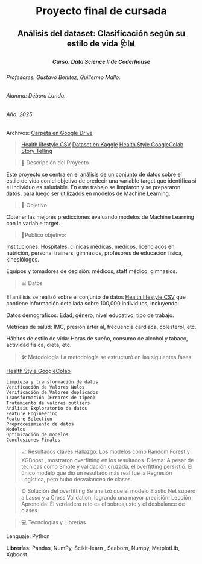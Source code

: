<h1 align="center">Proyecto final de cursada</h1>
<h2 align="center">Análisis del dataset: Clasificación según su estilo de vida 🩺📊</h2>
<h5 align="center">Curso: Data Science II de Coderhouse</h5>
<h6>Profesores: Gustavo Benitez, Guillermo Mallo.</h6>
<h6>Alumna: Débora Landa.</h6>
<h6>Año: 2025</h6>

Archivos:
[Carpeta en Google Drive](https://drive.google.com/drive/folders/1Bn2gcBVJh_kO482aFS8Wl-1pvD6dQ1WT?usp=drive_link)
>[Health lifestyle CSV](https://drive.google.com/file/d/1_MAq74dISL3u6c0CA4LKtluo7O9fzT51/view?usp=drive_link)
>[Dataset en Kaggle](https://www.kaggle.com/datasets/mahdimashayekhi/disease-risk-from-daily-habits/data)
>[Health Style GoogleColab](https://drive.google.com/file/d/1ZOF0VwGzh3fVqvr_CF3-wdtDZhGnErvZ/view?usp=drive_link)
>[Story Telling](https://docs.google.com/presentation/d/15bl0rYm2fo8O5il8C6MXWMCp0erK2zkY/edit?slide=id.p1#slide=id.p1)


>📝 Descripción del Proyecto

Este proyecto se centra en el análisis de un conjunto de datos sobre el estilo de vida con el objetivo de predecir una variable target que identifica si el individuo es saludable. 
En este trabajo se limpiaron y se prepararon datos, para luego ser utilizados en modelos de Machine Learning.

>🎯 Objetivo

Obtener las mejores predicciones evaluando modelos de Machine Learning con la variable target.

>🤝Público objetivo:

Instituciones: Hospitales, clínicas médicas, médicos, licenciados en nutrición, personal trainers, gimnasios, profesores de educación física, kinesiólogos.

Equipos y tomadores de decisión: médicos, staff médico, gimnasios.

>📊 Datos

El análisis se realizó sobre el conjunto de datos [Health lifestyle CSV](https://drive.google.com/file/d/1_MAq74dISL3u6c0CA4LKtluo7O9fzT51/view?usp=drive_link)  que contiene información detallada sobre 100,000 individuos, incluyendo:

Datos demográficos: Edad, género, nivel educativo, tipo de trabajo.

Métricas de salud: IMC, presión arterial, frecuencia cardíaca, colesterol, etc.

Hábitos de estilo de vida: Horas de sueño, consumo de alcohol y tabaco, actividad física, dieta, etc.

>🛠 Metodología
La metodología se estructuró en las siguientes fases:

[Health Style GoogleColab](https://drive.google.com/file/d/1ZOF0VwGzh3fVqvr_CF3-wdtDZhGnErvZ/view?usp=drive_link)

```
Limpieza y transformación de datos
Verificación de Valores Nulos
Verificación de Valores duplicados
Transformación (Errores de tipeo)
Tratamiento de valores outliers
Análisis Exploratorio de datos
Feature Engineering
Feature Selection
Preprocesamiento de datos
Modelos
Optimización de modelos
Conclusiones Finales
```

>📈 Resultados claves
Hallazgo: Los modelos como Random Forest y XGBoost , mostraron overfitting en los resultados.
Dilema: A pesar de técnicas como Smote y validación cruzada, el overfitting persistió. El único modelo que dio un resultado más real fue la 
Regresión Logística, pero hubo desvalanceo de clases.

>⚙️ Solución del overfitting
Se analizó que el modelo Elastic Net superó a Lasso y a Cross Validation, logrando una mayor precisión.
Lección Aprendida: El verdadero reto es el sobreajuste y el desbalance de clases.



>💻 Tecnologías y Librerías

Lenguaje: Python 

**Librerías:**
Pandas, NumPy, Scikit-learn , Seaborn,  Numpy, MatplotLib, Xgboost.


